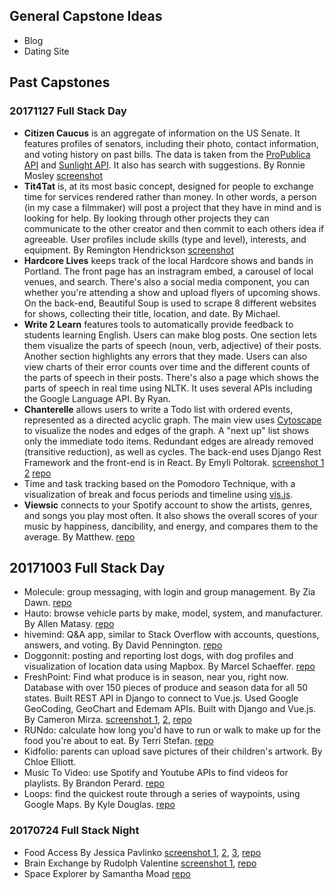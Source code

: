 




## General Capstone Ideas

- Blog
- Dating Site






## Past Capstones

### 20171127 Full Stack Day

- **Citizen Caucus** is an aggregate of information on the US Senate. It features profiles of senators, including their photo, contact information, and voting history on past bills. The data is taken from the [ProPublica API](https://www.propublica.org/) and [Sunlight API](https://sunlightfoundation.com/api/). It also has search with suggestions. By Ronnie Mosley [screenshot](Past%20Capstone%20Screenshots/citizen_caucus.png)
- **Tit4Tat** is, at its most basic concept, designed for people to exchange time for services rendered rather than money. In other words, a person (in my case a filmmaker) will post a project that they have in mind and is looking for help. By looking through other projects they can communicate to the other creator and then commit to each others idea if agreeable. User profiles include skills (type and level), interests, and equipment. By Remington Hendrickson [screenshot](Past%20Capstone%20Screenshots/tit4tat.jpg)
- **Hardcore Lives** keeps track of the local Hardcore shows and bands in Portland. The front page has an instragram embed, a carousel of local venues, and search. There's also a social media component, you can whether you're attending a show and upload flyers of upcoming shows. On the back-end, Beautiful Soup is used to scrape 8 different websites for shows, collecting their title, location, and date. By Michael.
- **Write 2 Learn** features tools to automatically provide feedback to students learning English. Users can make blog posts. One section lets them visualize the parts of speech (noun, verb, adjective) of their posts. Another section highlights any errors that they made. Users can also view charts of their error counts over time and the different counts of the parts of speech in their posts. There's also a page which shows the parts of speech in real time using NLTK. It uses several APIs including the Google Language API. By Ryan.
- **Chanterelle** allows users to write a Todo list with ordered events, represented as a directed acyclic graph. The main view uses [Cytoscape](http://js.cytoscape.org/) to visualize the nodes and edges of the graph. A "next up" list shows only the immediate todo items. Redundant edges are already removed (transitive reduction), as well as cycles. The back-end uses Django Rest Framework and the front-end is in React. By Emyli Poltorak. [screenshot 1](Past%20Capstone%20Screenshots/chanterelle1.png) [2](Past%20Capstone%20Screenshots/chanterelle2.png) [repo](https://github.com/emylipoltorak/Chanterelle)
- Time and task tracking based on the Pomodoro Technique, with a visualization of break and focus periods and timeline using [vis.js](http://visjs.org/).
- **Viewsic** connects to your Spotify account to show the artists, genres, and songs you play most often. It also shows the overall scores of your music by happiness, dancibility, and energy, and compares them to the average. By Matthew. [repo](https://github.com/Matt-Brown503/viewsic)


## 20171003 Full Stack Day

- Molecule: group messaging, with login and group management. By Zia Dawn. [repo](https://github.com/ziadawn/Capstone)
- Hauto: browse vehicle parts by make, model, system, and manufacturer. By Allen Matasy. [repo](https://github.com/Spitfire22/hauto)
- hivemind: Q&A app, similar to Stack Overflow with accounts, questions, answers, and voting. By David Pennington. [repo](https://github.com/mootfowl/jubilant-octo-garbanzo)
- Doggonnit: posting and reporting lost dogs, with dog profiles and visualization of location data using Mapbox. By Marcel Schaeffer.  [repo](https://github.com/mschaeffer53/Doggonnit)
- FreshPoint: Find what produce is in season, near you, right now. Database with over 150 pieces of produce and season data for all 50 states. Built REST API in Django to connect to Vue.js. Used Google GeoCoding, GeoChart and Edemam APIs. Built with Django and Vue.js. By Cameron Mirza. [screenshot 1](Past%20Capstone%20Screenshots/freshpoint1.jpg), [2](Past%20Capstone%20Screenshots/freshpoint2.jpg), [repo](https://github.com/cmirza/FreshPoint/tree/vue.js)
- RUNdo: calculate how long you'd have to run or walk to make up for the food you're about to eat. By Terri Stefan. [repo](https://github.com/tntterri615/RunDo)
- Kidfolio: parents can upload save pictures of their children's artwork. By Chloe Elliott.
- Music To Video: use Spotify and Youtube APIs to find videos for playlists. By Brandon Perard. [repo](https://github.com/bperard/Music-To-Video)
- Loops: find the quickest route through a series of waypoints, using Google Maps. By Kyle Douglas. [repo](https://github.com/kyledgls/loops)


### 20170724 Full Stack Night

- Food Access By Jessica Pavlinko [screenshot 1](Past%20Capstone%20Screenshots/food_access0.png), [2](Past%20Capstone%20Screenshots/food_access1.png), [3](Past%20Capstone%20Screenshots/food_access2.png), [repo](https://github.com/jpavs1010/pdxcodeguild/tree/master/capstone_project)
- Brain Exchange by Rudolph Valentine [screenshot 1](Past%20Capstone%20Screenshots/brain_exchange1.png), [repo](https://github.com/IcarusSprite/profile/tree/master/Capstone)
- Space Explorer by Samantha Moad [repo](https://github.com/smoad/pdxcodeguild/tree/master/capstone/capstonesite)


